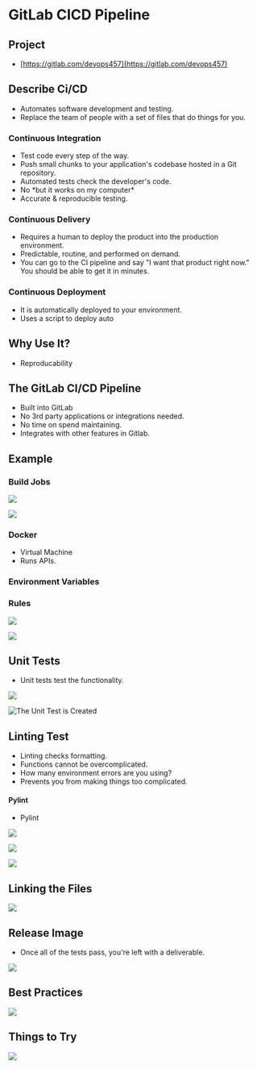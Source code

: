 # GitLab CICD Pipeline

## Project

* [https://gitlab.com/devops457](https://gitlab.com/devops457)

## Describe Ci/CD

* Automates software development and testing.
* Replace the team of people with a set of files that do things for you.

### Continuous Integration

* Test code every step of the way.
* Push small chunks to your application's codebase hosted in a Git repository.
* Automated tests check the developer's code.
* No \*but it works on my computer\*
* Accurate & reproducible testing.

### Continuous Delivery

* Requires a human to deploy the product into the production environment.
* Predictable, routine, and performed on demand.
* You can go to the CI pipeline and say "I want that product right now." You should be able to get it in minutes.

### Continuous Deployment

* It is automatically deployed to your environment.
* Uses a script to deploy auto

##  Why Use It?

* Reproducability

## The GitLab CI/CD Pipeline

* Built into GitLab
* No 3rd party applications or integrations needed.
* No time on spend maintaining.
* Integrates with other features in Gitlab.

## Example

### Build Jobs

![](../../../.gitbook/assets/image%20%28433%29.png)

![](../../../.gitbook/assets/image%20%28423%29.png)

### Docker

* Virtual Machine
* Runs APIs.

### Environment Variables

### Rules

![](../../../.gitbook/assets/image%20%28429%29.png)

![](../../../.gitbook/assets/image%20%28430%29.png)

## Unit Tests

* Unit tests test the functionality.

![](../../../.gitbook/assets/image%20%28431%29.png)

![The Unit Test is Created](../../../.gitbook/assets/image%20%28428%29.png)

## Linting Test

* Linting checks formatting. 
* Functions cannot be overcomplicated.
* How many environment errors are you using?
* Prevents you from making things too complicated.

#### Pylint

* Pylint 

![](../../../.gitbook/assets/image%20%28427%29.png)

![](../../../.gitbook/assets/image%20%28425%29.png)

![](../../../.gitbook/assets/image%20%28426%29.png)

## Linking the Files

![](../../../.gitbook/assets/image%20%28424%29.png)

## Release Image

* Once all of the tests pass, you're left with a deliverable.

![](../../../.gitbook/assets/image%20%28432%29.png)

## Best Practices

![](../../../.gitbook/assets/image%20%28421%29.png)

## Things to Try

![](../../../.gitbook/assets/image%20%28422%29.png)



